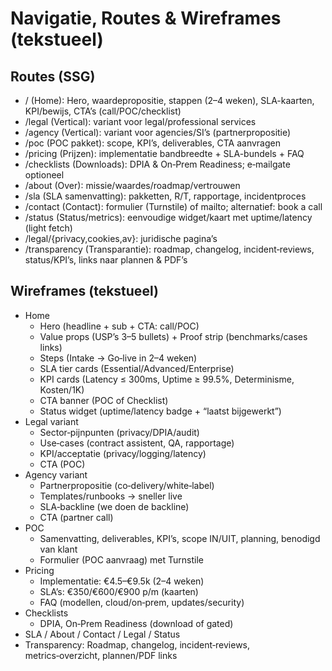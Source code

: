 # Navigatie, Routes & Wireframes (tekstueel)

## Routes (SSG)
- / (Home): Hero, waardepropositie, stappen (2–4 weken), SLA-kaarten, KPI/bewijs, CTA’s (call/POC/checklist)
- /legal (Vertical): variant voor legal/professional services
- /agency (Vertical): variant voor agencies/SI’s (partnerpropositie)
- /poc (POC pakket): scope, KPI’s, deliverables, CTA aanvragen
- /pricing (Prijzen): implementatie bandbreedte + SLA-bundels + FAQ
- /checklists (Downloads): DPIA & On‑Prem Readiness; e‑mailgate optioneel
- /about (Over): missie/waardes/roadmap/vertrouwen
- /sla (SLA samenvatting): pakketten, R/T, rapportage, incidentproces
- /contact (Contact): formulier (Turnstile) of mailto; alternatief: book a call
- /status (Status/metrics): eenvoudige widget/kaart met uptime/latency (light fetch)
- /legal/{privacy,cookies,av}: juridische pagina’s
 - /transparency (Transparantie): roadmap, changelog, incident‑reviews, status/KPI’s, links naar plannen & PDF’s

## Wireframes (tekstueel)
- Home
  - Hero (headline + sub + CTA: call/POC)
  - Value props (USP’s 3–5 bullets) + Proof strip (benchmarks/cases links)
  - Steps (Intake → Go‑live in 2–4 weken)
  - SLA tier cards (Essential/Advanced/Enterprise)
  - KPI cards (Latency ≤ 300ms, Uptime ≥ 99.5%, Determinisme, Kosten/1K)
  - CTA banner (POC of Checklist)
  - Status widget (uptime/latency badge + “laatst bijgewerkt”)
- Legal variant
  - Sector‑pijnpunten (privacy/DPIA/audit)
  - Use‑cases (contract assistent, QA, rapportage)
  - KPI/acceptatie (privacy/logging/latency)
  - CTA (POC)
- Agency variant
  - Partnerpropositie (co‑delivery/white‑label)
  - Templates/runbooks → sneller live
  - SLA‑backline (we doen de backline)
  - CTA (partner call)
- POC
  - Samenvatting, deliverables, KPI’s, scope IN/UIT, planning, benodigd van klant
  - Formulier (POC aanvraag) met Turnstile
- Pricing
  - Implementatie: €4.5–€9.5k (2–4 weken)
  - SLA’s: €350/€600/€900 p/m (kaarten)
  - FAQ (modellen, cloud/on‑prem, updates/security)
- Checklists
  - DPIA, On‑Prem Readiness (download of gated)
- SLA / About / Contact / Legal / Status
 - Transparency: Roadmap, changelog, incident‑reviews, metrics‑overzicht, plannen/PDF links
